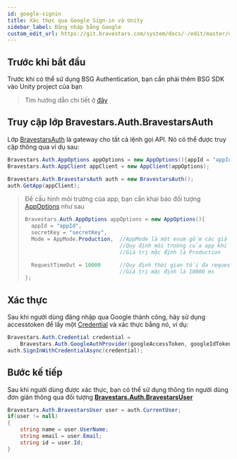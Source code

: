 ```yaml
---
id: google-signin
title: Xác thực qua Google Sign-in và Unity
sidebar_label: Đăng nhập bằng Google
custom_edit_url: https://git.bravestars.com/system/docs/-/edit/master/docs/sdk/google-signin.md
---
```

## Trước khi bắt đầu
Trước khi có thể sử dụng BSG Authentication, bạn cần phải thêm BSG SDK vào Unity project của bạn
>Tìm hướng dẫn chi tiết ở [đây](../get-started/setup.md)
## Truy cập lớp **Bravestars.Auth.BravestarsAuth**
Lớp [BravestarsAuth](../../reference/auth/bravestars-auth.md) là gateway cho tất cả lệnh gọi API. Nó có thể được truy cập thông qua ví dụ sau:
```csharp
Bravestars.Auth.AppOptions appOptions = new AppOptions(){appId = "appId", secretKey = "secretKey"};
Bravestars.Auth.AppClient appClient = new AppClient(appOptions); 

Bravestars.Auth.BravestarsAuth auth = new BravestarsAuth();
auth.GetApp(appClient);
```
>Để cấu hình môi trường của app, bạn cần khai báo đối tượng [AppOptions](reference/auth/app-options.md) như sau
>
>```csharp
>Bravestars.Auth.AppOptions appOptions = new AppOptions(){
>   appId = "appId",
>   secretKey = "secretKey",
>   Mode = AppMode.Production,  //AppMode là một enum gồm các giá trị như Production, Development, Local
>                               //Quy định môi trường của app khi chạy
>                               //Giá trị mặc định là Production
>
>   RequestTimeOut = 10000      //Quy định thời gian tối đa request của api, đơn vị ms
>                               //Giá trị mặc định là 10000 ms 
>};
>```
## Xác thực
Sau khi người dùng đăng nhập qua Google thành công, hãy sử dụng accesstoken để lấy một [Credential](../../reference/auth/credential.md) và xác thực bằng nó, ví dụ:
```csharp
Bravestars.Auth.Credential credential =
    Bravestars.Auth.GoogleAuthProvider(googleAccessToken, googleIdToken);
auth.SignInWithCredentialAsync(credential);
```
## Bước kế tiếp
Sau khi người dùng được xác thực, bạn có thể sử dụng thông tin người dùng đơn giản thông qua đối tượng **[Bravestars.Auth.BravestarsUser](../../reference/auth/bravestars-user.md)**
```csharp
Bravestars.Auth.BravestarsUser user = auth.CurrentUser;
if(user != null)
{
    string name = user.UserName;
    string email = user.Email;
    string id = user.Id;
}
```